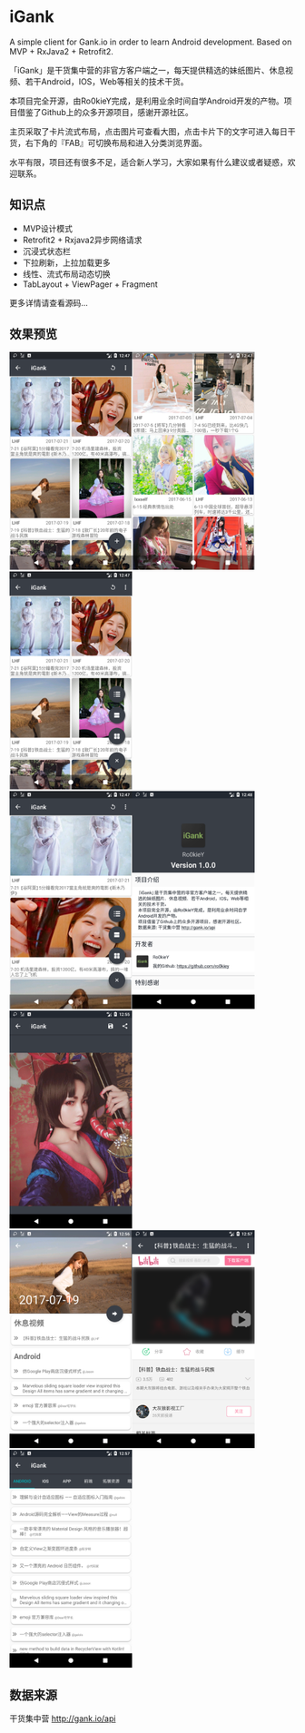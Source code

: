 # iGank
<p>A simple client for Gank.io in order to learn Android development. Based on MVP + RxJava2 + Retrofit2.  <p/>
<p>「iGank」是干货集中营的非官方客户端之一，每天提供精选的妹纸图片、休息视频、若干Android，IOS，Web等相关的技术干货。  <p/>
<p>本项目完全开源，由Ro0kieY完成，是利用业余时间自学Android开发的产物。项目借鉴了Github上的众多开源项目，感谢开源社区。  <p/>
<p>主页采取了卡片流式布局，点击图片可查看大图，点击卡片下的文字可进入每日干货，右下角的『FAB』可切换布局和进入分类浏览界面。  <p/>
水平有限，项目还有很多不足，适合新人学习，大家如果有什么建议或者疑惑，欢迎联系。

## 知识点
 - MVP设计模式
 - Retrofit2 + Rxjava2异步网络请求
 - 沉浸式状态栏
 - 下拉刷新，上拉加载更多
 - 线性、流式布局动态切换
 - TabLayout + ViewPager + Fragment  
 <p>更多详情请查看源码...<p/>

## 效果预览
<img src="screenshots/Screenshot_1500727643.png" width="216" height="384"><img src="screenshots/Screenshot_1500727663.png" width="216" height="384"><img src="screenshots/Screenshot_1500727671.png" width="216" height="384">  
<img src="screenshots/Screenshot_1500727675.png" width="216" height="384"><img src="screenshots/Screenshot_1500727690.png" width="216" height="384"><img src="screenshots/Screenshot_1500728154.png" width="216" height="384">  
<img src="screenshots/Screenshot_1500728219.png" width="216" height="384"><img src="screenshots/Screenshot_1500728239.png" width="216" height="384"><img src="screenshots/Screenshot_1500728255.png" width="216" height="384">

## 数据来源
干货集中营 http://gank.io/api

